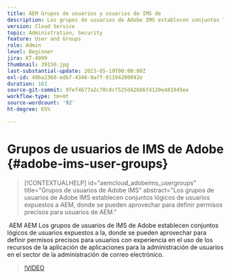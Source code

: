 ```yaml
---
title: AEM Grupos de usuarios y usuarios de IMS de
description: Los grupos de usuarios de Adobe IMS establecen conjuntos lógicos de usuarios expuestos a AEM, donde se pueden aprovechar para definir permisos precisos para usuarios de AEM.
version: Cloud Service
topic: Administration, Security
feature: User and Groups
role: Admin
level: Beginner
jira: KT-4999
thumbnail: 39150.jpg
last-substantial-update: 2023-05-19T00:00:00Z
exl-id: 40ba2368-edb7-4348-9aff-91194200092e
duration: 161
source-git-commit: 9fef4b77a2c70c8cf525d42686f4120e481945ee
workflow-type: tm+mt
source-wordcount: '92'
ht-degree: 65%

---
```


# Grupos de usuarios de IMS de Adobe {#adobe-ims-user-groups}

>[!CONTEXTUALHELP]
>id="aemcloud_adobeims_usergroups"
>title="Grupos de usuarios de Adobe IMS"
>abstract="Los grupos de usuarios de Adobe IMS establecen conjuntos lógicos de usuarios expuestos a AEM, donde se pueden aprovechar para definir permisos precisos para usuarios de AEM."

 AEM AEM Los grupos de usuarios de IMS de Adobe establecen conjuntos lógicos de usuarios expuestos a la, donde se pueden aprovechar para definir permisos precisos para usuarios con experiencia en el uso de los recursos de la aplicación de aplicaciones para la administración de usuarios en el sector de la administración de correo electrónico.

>[!VIDEO](https://video.tv.adobe.com/v/39150?quality=12&learn=on)
